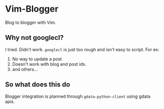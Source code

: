 # Vim-Blogger

Blog to blogger with Vim.


## Why not googlecl?
I tried. Didn't work. `googlecl` is just too rough and isn't easy to script. For ex:

1. No way to update a post
2. Doesn't work with blog and post ids.
3. and others...

## So what does this do
Blogger integration is planned through `gdata-python-client` using gdata apis.




